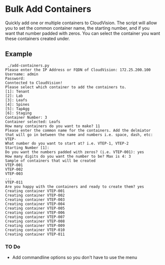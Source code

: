 # Bulk Add Containers
Quickly add one or multiple containers to CloudVision. The script will allow you to set the common container name, the starting number, and if you want that number padded with zeros. You can select the container you want these containers created under. 

## Example

```
 ./add-containers.py 
Please enter the IP Address or FQDN of CloudVision: 172.25.200.100
Username: admin
Password: 
Conntected to CloudVision!
Please select which container to add the containers to.
[1]: Tenant
[2]: Lab
[3]: Leafs
[4]: Spines
[5]: TapAgg
[6]: Staging
Container Number: 3
Container selected: Leafs
How many containers do you want to make? 11
Please enter the common name for the containers. Add the delmiator that will go in between the name and numbers i.e. space, dash, etc: VTEP-
What number do you want to start at? i.e. VTEP-1, VTEP-2
Starting Number [1]: 
Do you want the numbers padded with zeros? (i.e. VTEP-001): yes
How many digits do you want the number to be? Max is 4: 3
Sample of containers that will be created
VTEP-001
VTEP-002
VTEP-003
...
VTEP-011
Are you happy with the containers and ready to create them? yes
Creating container VTEP-001
Creating container VTEP-002
Creating container VTEP-003
Creating container VTEP-004
Creating container VTEP-005
Creating container VTEP-006
Creating container VTEP-007
Creating container VTEP-008
Creating container VTEP-009
Creating container VTEP-010
Creating container VTEP-011
```

### TO Do
* Add commandline options so you don't have to use the menu